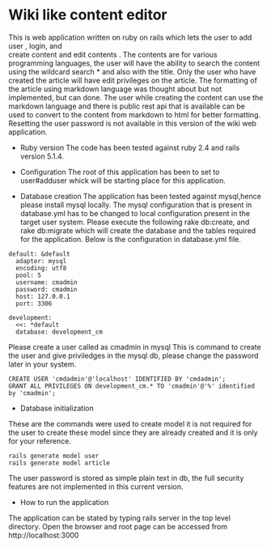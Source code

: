 # Wiki like content editor

This is web application written on ruby on rails which lets the user to add user , login, and  
create content and edit contents . The contents are for various programming languages, the user
will have the ability to search the content using the wildcard search * and also with the title. 
Only the user who have created the article will have edit privileges on the article. The formatting
of the article using markdown language was thought about but not implemented, but can done.
The user while creating the content can use the markdown language and there is public rest api
that is available can be used to convert to the content from markdown to html for better formatting. 
Resetting the user password is not available in this version of the wiki web application. 

* Ruby version
 The code has been tested against ruby 2.4 and rails version 5.1.4.


* Configuration
The root of this application has been to set to user#adduser whick will be starting place for this application. 

* Database creation
The application has been tested against mysql,hence please install mysql locally. 
The mysql configuration that is present in database.yml has to be changed to local 
configuration present in the target user system. 
 Please execute the following rake db:create, and rake db:migrate which will 
create the database and the tables required for the application. 
Below is the configuration in database.yml file. 

```
default: &default
  adapter: mysql
  encoding: utf8
  pool: 5
  username: cmadmin
  password: cmadmin
  host: 127.0.0.1
  port: 3306 

development:
  <<: *default
  database: development_cm
```

Please create a user called as cmadmin in mysql
This is command to create the user and give priviledges in the mysql db, please change the
password later in your system. 

```
CREATE USER 'cmdadmin'@'localhost' IDENTIFIED BY 'cmdadmin';
GRANT ALL PRIVILEGES ON development_cm.* TO 'cmadmin'@'%' identified by 'cmadmin';
```

* Database initialization

These are the commands were used to create model it is not required for the user to create these model
since they are already created and it is only for your reference.

```
rails generate model user
rails generate model article
```

The user password is stored as simple plain text in db, the full security features are not
implemented in this current version. 

* How to run the application

The application can be stated by typing rails server in the top level directory.
Open the browser and root page can be accessed from http://localhost:3000

